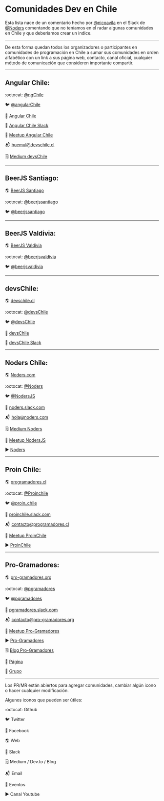 # Comunidades Dev en Chile

Esta lista nace de un comentario hecho por [@nicoavila](https://github.com/nicoavila) en el Slack de [@Noders](https://github.com/noders) comentando que no teníamos en el radar algunas comunidades en Chile y que deberíamos crear un indice.

---

De esta forma quedan todos los organizadores o participantes en comunidades de programación en Chile a sumar sus comunidades en orden alfabético con un link a sus página web, contacto, canal oficial, cualquier método de comunicación que consideren importante compartir.

---

## Angular Chile:

:octocat: [@ngChile](https://github.com/ngChile)

🐦 [@angularChile](https://twitter.com/angularChile)

🚻 [Angular Chile](https://www.facebook.com/ngchile/)

🎯 [Angular Chile Slack](https://join.slack.com/t/angular-chile/shared_invite/enQtNjYyMDcxMzQxNDU4LTAwZGJhNWUyZmIyYTQ3NWZiZTgwZGY1NDI5MWIzYTVmMWNjMTQ4NGM0NjVhOTkzN2ZkYTNkNTFjZWFjNTNiNmE)

📆 [Meetup Angular Chile](https://www.meetup.com/es/Angular-Chile)

📬 [huemul@devschile.cl](huemul@devschile.cl)

🗒 [Medium devsChile](https://medium.com/devschile)

---

## BeerJS Santiago:

🌎 [BeerJS Santiago](https://beerjs.cl/santiago/)

:octocat: [@beerjssantiago](https://github.com/beerjs/santiago/)

🐦 [@beerjssantiago](https://twitter.com/beerjssantiago)

---

## BeerJS Valdivia:

🌎 [BeerJS Valdivia](https://valdivia.beerjs.cl)

:octocat: [@beerjsvaldivia](https://github.com/beerjs/valdivia)

🐦 [@beerjsvaldivia](https://twitter.com/beerjsvaldivia)

---

## devsChile:

🌎 [devschile.cl](https://devschile.cl)

:octocat: [@devsChile](https://github.com/devschile)

🐦 [@devsChile](https://twitter.com/devschile)

🚻 [devsChile](https://www.facebook.com/devschile/)

🎯 [devsChile Slack](https://devschile.slack.com/)

---

## Noders Chile:

🌎 [Noders.com](https://noders.com)

:octocat: [@Noders](https://github.com/noders)

🐦 [@NodersJS](https://twitter.com/NodersJS)

🎯 [noders.slack.com](https://join.slack.com/t/noders/shared_invite/enQtMjk3MTA5MTk5MDExLTRjNTQ4MTdkN2MzZThhMGQ5YzUzZWU0NDQ0Zjk2ZDhjNjlhMzA4MWViMjE2NGY5MDliM2VmOGYyYTNjYTg0MGY)

📬 [hola@noders.com](hola@noders.com)

🗒 [Medium Noders](https://medium.com/noders)

📆 [Meetup NodersJS](https://www.meetup.com/es-ES/NodersJS/)

▶️ [Noders](https://www.youtube.com/noders)

---

## Proin Chile:

🌎 [programadores.cl](http://programadores.cl)

:octocat: [@Proinchile](https://github.com/proinchile)

🐦 [@proin_chile](https://twitter.com/proin_chile)

🎯 [proinchile.slack.com](http://www.programadores.cl/#cta)

📬 [contacto@programadores.cl](contacto@programadores.cl)

📆 [Meetup ProinChile](https://www.meetup.com/es-ES/ProinChile/)

▶️ [ProinChile](https://www.youtube.com/channel/UCwzksKYd78ybWnhCKz44W3Q)

---

## Pro-Gramadores:

🌎 [pro-gramadores.org](https://pro-gramadores.org)

:octocat: [@pgramadores](https://github.com/pgramadores)

🐦 [@pgramadores](https://twitter.com/pgramadores)

🎯 [pgramadores.slack.com](https://join.slack.com/t/pgramadores/shared_invite/enQtNzQwMzA0NjE5ODQzLWI0ODFiNDMyOGRkMDY0M2Q2YWFmZjlkNzMzY2Y3NjVhMzBiZGFlZDBkMTljMmY5NzI5ZmE0ZDRkN2IyM2YyYjE)

📬 [contacto@pro-gramadores.org](contacto@pro-gramadores.org)

📆 [Meetup Pro-Gramadores](https://www.meetup.com/es-ES/pgramadores/)

▶️ [Pro-Gramadores](https://www.youtube.com/pgramadores)

🗒 [Blog Pro-Gramadores](http://pgramadores.blogspot.com/)

🚻 [Página](https://facebook.com/pgramadores)

🚻 [Grupo](https://facebook.com/groups/pgramadores)

---

Los PR/MR están abiertos para agregar comunidades, cambiar algún icono o hacer cualquier modificación.

Algunos iconos que pueden ser útiles:

:octocat: Github

🐦 Twitter

🚻 Facebook

🌎 Web

🎯 Slack

🗒 Medium / Dev.to / Blog

📬 Email

📆 Eventos

▶️ Canal Youtube
